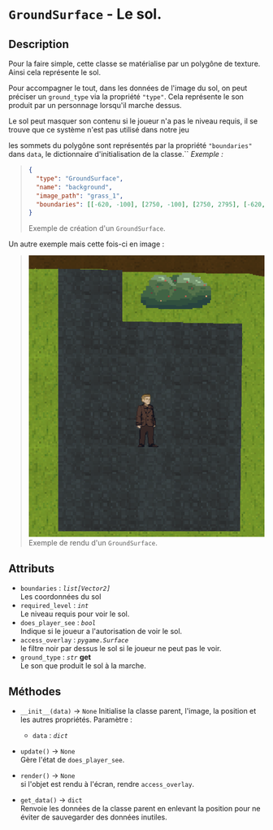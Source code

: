 # `GroundSurface` - Le sol.

## Description

Pour la faire simple, cette classe se matérialise par un polygône de texture. Ainsi cela représente le sol.

Pour accompagner le tout, dans les données de l'image du sol, on peut préciser un `ground_type` via la propriété `"type"`. Cela représente le son produit par un personnage lorsqu'il marche dessus.

Le sol peut masquer son contenu si le joueur n'a pas le niveau requis, il se trouve que ce système n'est pas utilisé dans notre jeu

les sommets du polygône sont représentés par la propriété `"boundaries"` dans `data`, le dictionnaire d'initialisation de la classe.``
*Exemple :*

> ```json
> {
> 	"type": "GroundSurface",
> 	"name": "background",
> 	"image_path": "grass_1",
> 	"boundaries": [[-620, -100], [2750, -100], [2750, 2795], [-620, 2795]]
> }
> ```
> Exemple de création d'un `GroundSurface`.

Un autre exemple mais cette fois-ci en image :

> ![Exemple](../../../exemples/ground_surface_1.png)
> Exemple de rendu d'un `GroundSurface`.

## Attributs
- `boundaries` : *`list[Vector2]`* \
  Les coordonnées du sol
- `required_level` : *`int`* \
  Le niveau requis pour voir le sol.
- `does_player_see` : *`bool`* \
  Indique si le joueur a l'autorisation de voir le sol.
- `access_overlay` : *`pygame.Surface`* \
  le filtre noir par dessus le sol si le joueur ne peut pas le voir.
- `ground_type` : *`str`* **get**  \
  Le son que produit le sol à la marche.

## Méthodes
- `__init__(data)` &rarr; `None`
  Initialise la classe parent, l'image, la position et les autres propriétés.
  Paramètre :
  * `data` : *`dict`*

- `update()` &rarr; `None` \
  Gère l'état de `does_player_see`.

- `render()` &rarr; `None` \
  si l'objet est rendu à l'écran, rendre `access_overlay`.

- `get_data()` &rarr; `dict` \
  Renvoie les données de la classe parent en enlevant la position pour ne éviter de sauvegarder des données inutiles.
